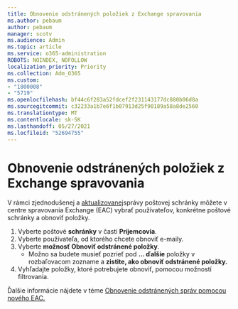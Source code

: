 ```yaml
---
title: Obnovenie odstránených položiek z Exchange spravovania
ms.author: pebaum
author: pebaum
manager: scotv
ms.audience: Admin
ms.topic: article
ms.service: o365-administration
ROBOTS: NOINDEX, NOFOLLOW
localization_priority: Priority
ms.collection: Adm_O365
ms.custom:
- "1800008"
- "5719"
ms.openlocfilehash: bf44c6f283a52fdcef2f231143177dc880b06d8a
ms.sourcegitcommit: c32233a1b7e6f1b07913d25f90189a58a8de2560
ms.translationtype: MT
ms.contentlocale: sk-SK
ms.lasthandoff: 05/27/2021
ms.locfileid: "52694755"
---
```

# <a name="recover-deleted-items-from-exchange-admin-center"></a>Obnovenie odstránených položiek z Exchange spravovania

V rámci zjednodušenej a [aktualizovanej](https://admin.exchange.microsoft.com/#/mailboxes)správy poštovej schránky môžete v centre spravovania Exchange (EAC) vybrať používateľov, konkrétne poštové schránky a obnoviť položky.

1. Vyberte poštové **schránky** v časti **Príjemcovia**.
2. Vyberte používateľa, od ktorého chcete obnoviť e-maily.
3. Vyberte **možnosť Obnoviť odstránené položky**.
    - Možno sa budete musieť pozrieť pod **... ďalšie** položky v rozbaľovacom zozname a **zistite, ako obnoviť odstránené položky.**
4. Vyhľadajte položky, ktoré potrebujete obnoviť, pomocou možností filtrovania.

Ďalšie informácie nájdete v téme [Obnovenie odstránených správ pomocou nového EAC.](/exchange/recipients-in-exchange-online/manage-user-mailboxes/recover-deleted-messages#use-new-eac-for-recovering-deleted-messages)
